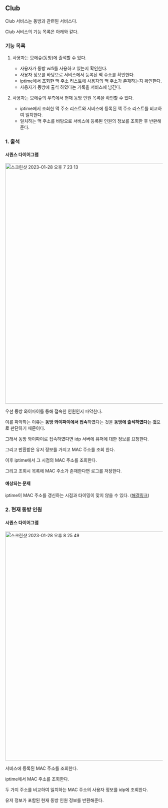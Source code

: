 ## Club

Club 서비스는 동방과 관련된 서비스다.

Club 서비스의 기능 목록은 아래와 같다.

### 기능 목록

1. 사용자는 모에숲(동방)에 출석할 수 있다.
    + 사용자가 동방 wifi를 사용하고 있는지 확인한다.
    + 사용자 정보를 바탕으로 서비스에서 등록된 맥 주소를 확인한다.
    + iptime에서 조회한 맥 주소 리스트에 사용자의 맥 주소가 존재하는지 확인한다.
    + 사용자가 동방에 출석 하였다는 기록을 서비스에 남긴다.
    
2. 사용자는 모에숲의 우측에서 현재 동방 인원 목록을 확인할 수 있다.
    + iptime에서 조회한 맥 주소 리스트와 서비스에 등록된 맥 주소 리스트를 비교하여 일치한다.
    + 일치하는 맥 주소를 바탕으로 서비스에 등록된 인원의 정보를 조회한 후 반환해준다.

### 1. 출석

#### 시퀀스 다이어그램

<img width="767" alt="스크린샷 2023-01-28 오후 7 23 13" src="https://user-images.githubusercontent.com/102807742/215261483-0dd6fdd7-efbb-413e-b5b4-fb52a4d40aa8.png">

우선 동방 와이파이를 통해 접속한 인원인지 파악한다.

이를 파악하는 이유는 **동방 와이파이에서 접속**하였다는 것을 **동방에 출석하였다는 것**으로 판단하기 때문이다.

그래서 동방 와이파이로 접속하였다면 idp 서버에 유저에 대한 정보를 요청한다.

그리고 반환받은 유저 정보를 가지고 MAC 주소를 조회 한다.

이후 iptime에서 그 시점의 MAC 주소를 조회한다.

그리고 조회시 목록에 MAC 주소가 존재한다면 로그를 저장한다.

#### 예상되는 문제

iptime이 MAC 주소를 갱신하는 시점과 타이밍이 맞지 않을 수 있다. ([해결링크](https://github.com/JNU-econovation/econo-forest-be-iptime/blob/main/docs/problem/%EC%B6%9C%EC%84%9D%EA%B4%80%EB%A0%A8%EB%AC%B8%EC%A0%9C.md))



### 2. 현재 동방 인원

#### 시퀀스 다이어그램

<img width="731" alt="스크린샷 2023-01-28 오후 8 25 49" src="https://user-images.githubusercontent.com/102807742/215263963-2448745e-8b2e-4595-b6c4-9a05f0d9bf22.png">

서비스에 등록된 MAC 주소를 조회한다.

iptime에서 MAC 주소를 조회한다.

두 가지 주소를 비교하여 일치하는 MAC 주소의 사용자 정보를 idp에 조회한다.

유저 정보가 포함된 현재 동방 인원 정보를 반환해준다.
